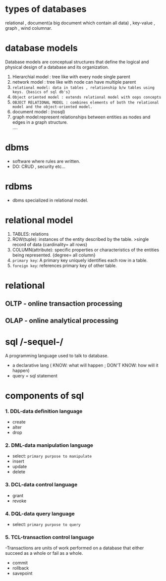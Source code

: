 # types of databases
relational , document(a big document which contain all data) , key-value , graph , wind columnar.

# database models
Database models are conceptual structures that define the logical and physical design of a database and its organization.   
1. Hierarchial model : tree like with every node single parent 
2. network model : tree like with node can have multiple parent
3. `relational model: data in tables , relationship b/w tables using keys. {basics of sql db's}`
4. `Object oriented model : extends relational model with oops concepts`    
5. `OBJECT RELATIONAL MODEL : combines elements of both the relational model and the object-oriented model.`
6. document model : (nosql)
7. graph model:represent relationships between entities as nodes and edges in a graph structure.  
....

# dbms 
- software where rules are written.
- DO: CRUD , security etc...

# rdbms 
- dbms specialized in relational model.

# relational model 
1. TABLES: relations 
2. ROW(tuple): instances of the entity described by the table. >single record of data {cardinality= all rows}
3. COLUMN(attribute): specific properties or characteristics of the entities being represented. {degree= all column}
4. `primary key`:  A primary key uniquely identifies each row in a table.
5. `foreign key`:  references primary key of other table.

# relational 
## OLTP - online transaction processing
## OLAP - online analytical processing


# sql /-sequel-/

A programming language used to talk to database.
- a declarative lang ( KNOW: what will happen ; DON'T KNOW: how will it happen)
- query = sql statement

# components of sql 
### 1. DDL-data definition language
- create
- alter
- drop

### 2. DML-data manipulation language
- select: `primary purpose to manipulate`
- insert
- update 
- delete

### 3. DCL-data control language
- grant 
- revoke 

### 4. DQL-data query language
- select: `primary purpose to query`

### 5. TCL-transaction control language
-Transactions are units of work performed on a database that either succeed as a whole or fail as a whole.
- commit 
- rollback 
- savepoint



